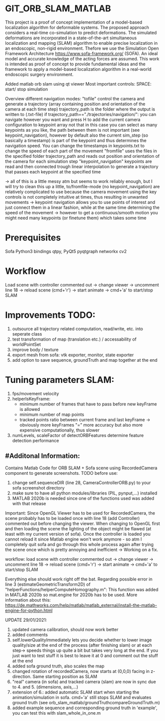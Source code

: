 # GIT_ORB_SLAM_MATLAB
This project is a proof of concept implementation of a model-based localization algorithm for deformable systems. The proposed approach considers a real-time co-simulation to predict deformations. The simulated deformations are incorporated in a state-of-the-art simultaneous localization and mapping (SLAM) algorithm to enable precise localization in an endoscopic, non-rigid environment.
Thefore we use the Simulation Open Framework Architecture https://www.sofa-framework.org/ (SOFA).
An ideal model and accurate knowledge of the acting forces are assumed. 
This work is intended as proof of concept to provide fundamental ideas and the framework to apply a model-based localization algorithm in a real-world endoscopic surgery environment. 


 Added matlab orb slam using qt viewer
 Most important controls:
 SPACE: start/ stop simulation
 
 Overview different navigation modes:
 "tofile"
        control the camera and generate a trajectory (array containing position and orientation of the camera at each time step)
        trajectory_path is the folder where the output is written to (.txt-file)
        if trajectory_path=="./trajectories/navigation/": you can navigate however you want and press H to add the current camera configuration to keypoint array
        not that in this case you can select as many keypoints as you like, the path between them is not important (see keypoint_navigation), however by default also the current sim_step (so basically a timestamp) is part of the keypoint and thus determines the navigation speed. You can change the timestamps in keypoints.txt to change the speed of each part of the movement
 "fromfile"
        uses the files in the specified folder trajectory_path and reads out position and orientation of the camera for each simulation step
 "keypoint_navigation"
        keypoints are read and then connected trough linear interpolation to generate a trajectory that passes each keypoint at the specified time
        
-> all of this is a little messy atm but seems to work reliably enough, but I will try to clean this up a little, to/fromfile-mode (no keypoint_navigation) are relatively complicated to use because the camera movement using the key controls is not completely intuitive at times, thus resulting in unwanted movements
-> keypoint navigation allows you to use points of interest and just connect them in a linear fashion, while at the same time determining the speed of the movement
-> however to get a continuous/smooth motion you might need many keypoints (or finetune them) which takes some time
 
# Prerequisites
Sofa Python3 bindings
qtpy, PyQt5
pyqtgraph
networkx
cv2

# Workflow
Load scene with controller commented out -> change viewer -> uncomment line 18 -> reload scene (cmd+'r') -> start animate ->  cmd+'a' to start/stop SLAM 


 # Improvements TODO:
 1. outsource all trajectory related computation, read/write, etc. into seperate class
 2. test transformation of map (translation etc.) / accessability of worldPointSet
 3. improve body / texture
 4. export mesh from sofa: vtk exporter, monitor, state exporter
 5. add option to save sequence, groundTruth and map together at the end 
 
 
 # Tuning parameters SLAM:
 1. fps/movement velocity
 2. helperIsKeyFrame: 
     - minimum number of frames that have to pass before new keyFrame is allowed
     - minimum number of map points
     - tracked points ratio between current frame and last keyFrame
     -> obviously more keyFrames "=" more accuracy but also more expensive computationally, thus slower
 3. numLevels, scaleFactor of detectORBFeatures determine feature detection performance
 
 
 
#Additonal Information:
 -
 
Contains Matlab Code for ORB SLAM + Sofa scene using RecordedCamera component to generate screenshots.
TODO before use:
1. change self.sequenceDIR (line 28, CameraControllerORB.py) to your sofa screenshot directory
2. make sure to have all python modules/libraries (PIL, pynput,...) installed
3. MATLAB 2020b is needed since one of the functions used was added with that release

Important: Since OpenGL Viewer has to be used for RecordedCamera, the scene probably has to be loaded once with line 18 (add Controller) commented out before changing the viewer. 
When changing to OpenGL first and then loading the scene the lighting of the object might be flawed (at least with my current version of sofa). Once the controller is loaded you cannot reload it since Matlab engine won't work anymore - so atm I completely quit sofa and go through this whole process again after trying the scene once which is pretty annoying and inefficient -> Working on a fix.

workflow: load scene with controller commented out -> change viewer -> uncomment line 18 -> reload scene (cmd+'r') -> start animate ->  cmd+'a' to start/stop SLAM 

Everything else should work right off the bat. 
Regarding possible error in line 3 (estimateGeometricTransform2D) of "helperFunctions/helperComputeHomography.m": This function was added in MATLAB 2020b so mat.engine for 2020b has to be used.
More information about this: https://de.mathworks.com/help/matlab/matlab_external/install-the-matlab-engine-for-python.html

UPDATE 29/01/2021:
1. updated camera calibration, should now work better
2. added comments
3. self.lowerQualityImmediately lets you decide whether to lower image quality/size at the end of the process (after finishing slam) or at each step-> speeds things up quite a bit but takes very long at the end. If you just want to test stuff it is best to leave it at 0 and comment out the stuff at the end
4. added sofa ground truth, also scales the map
5. changed rotation of recordedCamera, now starts at (0,0,0) facing in z-direction. Same starting position as SLAM
6. "real" camera (in sofa) and tracked camera (slam) are now in sync due to 4. and 5. (dimensions, axis,...) 
7. extension of 6.: added automatic SLAM start when starting the animation/simulation in sofa. cmd+'a' still stops SLAM and evaluates ground truth (see orb_slam_matlab/groundTruthcompareGroundTruth.m)
8. added example sequence and corresponding ground truth in 'example', you can test this with slam_whole_in_one.m



